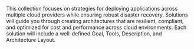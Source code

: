 This collection focuses on strategies for deploying applications across multiple cloud providers while ensuring robust disaster recovery. 
Solutions will guide you through creating architectures that are resilient, compliant, and optimized for cost and performance across cloud environments. 
Each solution will include a well-defined Goal, Tools, Description, and Architecture Layout.
